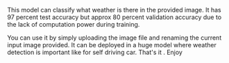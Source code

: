 This model can classify what weather is there in the provided image. It has 97 percent test accuracy but approx 80 percent validation accuracy due to the lack of computation power during training.

You can use it by simply uploading the image file and renaming the current input image provided. It can be deployed in a huge model where weather detection is important like for self driving car. That's it . Enjoy

